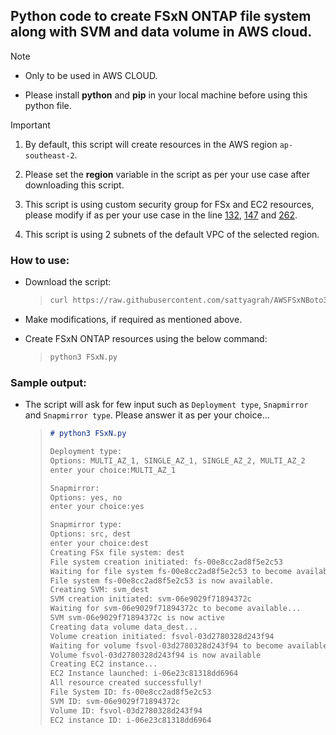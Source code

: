 ## Python code to create FSxN ONTAP file system along with SVM and data volume in AWS cloud. 

> [!NOTE]
> 
> - Only to be used in AWS CLOUD.
> 
> - Please install **python** and **pip** in your local machine before using this python file. 

> [!IMPORTANT] 
>
> 1. By default, this script will create resources in the AWS region `ap-southeast-2`.
> 
> 2. Please set the **region** variable in the script as per your use case after downloading this script.
>
> 3. This script is using custom security group for FSx and EC2 resources, please modify if as per your use case in the line [132](https://github.com/sattyagrah/AWSFSxNBoto3/blob/main/FSxN.py#L132C54-L132C57), [147](https://github.com/sattyagrah/AWSFSxNBoto3/blob/main/FSxN.py#L147C54-L147C57) and [262](https://github.com/sattyagrah/AWSFSxNBoto3/blob/main/FSxN.py#L262C50-L262C64).
>
> 4. This script is using 2 subnets of the default VPC of the selected region. 

### How to use:

- Download the script:

    > ```sh
    > curl https://raw.githubusercontent.com/sattyagrah/AWSFSxNBoto3/refs/heads/main/FSxN.py -o FSxN.py
    > ```

- Make modifications, if required as mentioned above. 


- Create FSxN ONTAP resources using the below command: 

    > ```sh
    > python3 FSxN.py
    > ```

### Sample output:

- The script will ask for few input such as `Deployment type`, `Snapmirror` and `Snapmirror type`. Please answer it as per your choice...
    > ```md
    > # python3 FSxN.py
    > 
    > Deployment type:
    > Options: MULTI_AZ_1, SINGLE_AZ_1, SINGLE_AZ_2, MULTI_AZ_2
    > enter your choice:MULTI_AZ_1
    > 
    > Snapmirror:
    > Options: yes, no
    > enter your choice:yes
    > 
    > Snapmirror type:
    > Options: src, dest
    > enter your choice:dest
    > Creating FSx file system: dest
    > File system creation initiated: fs-00e8cc2ad8f5e2c53
    > Waiting for file system fs-00e8cc2ad8f5e2c53 to become available...
    > File system fs-00e8cc2ad8f5e2c53 is now available.
    > Creating SVM: svm_dest
    > SVM creation initiated: svm-06e9029f71894372c
    > Waiting for svm-06e9029f71894372c to become available...
    > SVM svm-06e9029f71894372c is now active
    > Creating data volume data_dest...
    > Volume creation initiated: fsvol-03d2780328d243f94
    > Waiting for volume fsvol-03d2780328d243f94 to become available...
    > Volume fsvol-03d2780328d243f94 is now available
    > Creating EC2 instance...
    > EC2 Instance launched: i-06e23c81318dd6964
    > All resource created successfully!
    > File System ID: fs-00e8cc2ad8f5e2c53
    > SVM ID: svm-06e9029f71894372c
    > Volume ID: fsvol-03d2780328d243f94
    > EC2 instance ID: i-06e23c81318dd6964
    > ```